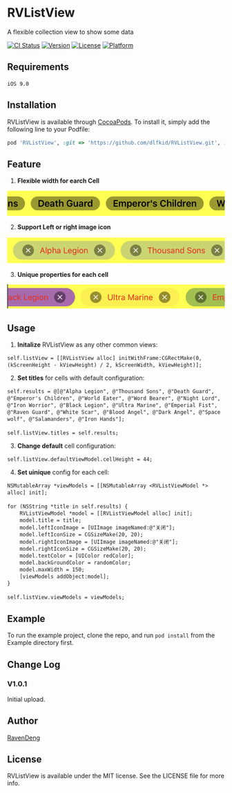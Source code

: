 # RVListView

A flexible collection view to show some data

[![CI Status](https://img.shields.io/travis/com/dlfkid/RVListView/master?style=plastic)](https://travis-ci.com/github/dlfkid/RVListView)
[![Version](https://img.shields.io/cocoapods/v/RVListView.svg?style=flat)](https://cocoapods.org/pods/RVListView)
[![License](https://img.shields.io/cocoapods/l/RVListView.svg?style=flat)](https://cocoapods.org/pods/RVListView)
[![Platform](https://img.shields.io/cocoapods/p/RVListView.svg?style=flat)](https://cocoapods.org/pods/RVListView)

## Requirements

````
iOS 9.0
````

## Installation

RVListView is available through [CocoaPods](https://cocoapods.org). To install
it, simply add the following line to your Podfile:

```ruby
pod 'RVListView', :git => 'https://github.com/dlfkid/RVListView.git', :tag => '1.0.1'
```

## Feature

1. **Flexible width for earch Cell**

![pic1](Pics/pic1.png)

2. **Support Left or right image icon**

![pic2](Pics/pic2.png)

3. **Unique properties for each cell**

![pic3](Pics/pic3.png)

## Usage
1. **Initalize** RVListView as any other common views:

````objc
self.listView = [[RVListView alloc] initWithFrame:CGRectMake(0, (kScreenHeight - kViewHeight) / 2, kScreenWidth, kViewHeight)];
````

2. **Set titles** for cells with default configuration:

````objc
self.results = @[@"Alpha Legion", @"Thousand Sons", @"Death Guard", @"Emperor's Children", @"World Eater", @"Word Bearer", @"Night Lord", @"Iron Worrior", @"Black Legion", @"Ultra Marine", @"Emperial Fist", @"Raven Guard", @"White Scar", @"Blood Angel", @"Dark Angel", @"Space wolf", @"Salamanders", @"Iron Hands"];

self.listView.titles = self.results;
````

3. **Change default** cell configuration:

````objc
self.listView.defaultViewModel.cellHeight = 44;
````

4. **Set uinique** config for each cell:

````objc
NSMutableArray *viewModels = [[NSMutableArray <RVListViewModel *> alloc] init];
    
for (NSString *title in self.results) {
    RVListViewModel *model = [[RVListViewModel alloc] init];
    model.title = title;
    model.leftIconImage = [UIImage imageNamed:@"关闭"];
    model.leftIconSize = CGSizeMake(20, 20);
    model.rightIconImage = [UIImage imageNamed:@"关闭"];
    model.rightIconSize = CGSizeMake(20, 20);
    model.textColor = [UIColor redColor];
    model.backGroundColor = randomColor;
    model.maxWidth = 150;
    [viewModels addObject:model];
}
    
self.listView.viewModels = viewModels;
````

## Example

To run the example project, clone the repo, and run `pod install` from the Example directory first.

## Change Log

### V1.0.1

Initial upload.

## Author

[RavenDeng](dlfkid@icloud.com)

## License

RVListView is available under the MIT license. See the LICENSE file for more info.
